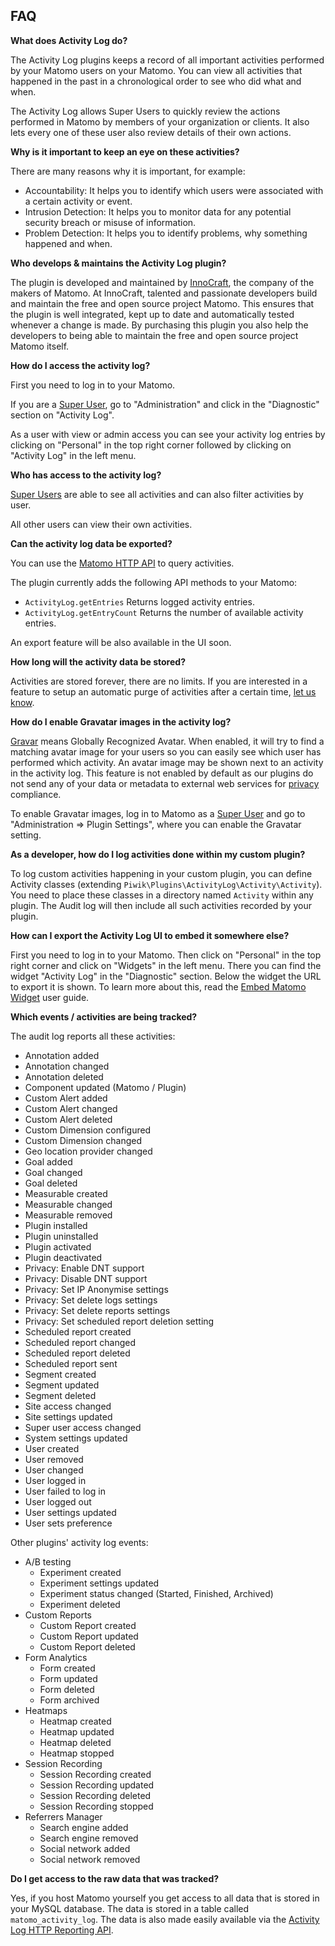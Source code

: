 ## FAQ

__What does Activity Log do?__

The Activity Log plugins keeps a record of all important activities performed by your Matomo users on your Matomo.
You can view all activities that happened in the past in a chronological order to see who did what and when.

The Activity Log allows Super Users to quickly review the actions performed in Matomo by members of your organization or clients. 
It also lets every one of these user also review details of their own actions. 


__Why is it important to keep an eye on these activities?__

There are many reasons why it is important, for example:

* Accountability: It helps you to identify which users were associated with a certain activity or event.
* Intrusion Detection: It helps you to monitor data for any potential security breach or misuse of information.
* Problem Detection: It helps you to identify problems, why something happened and when.

__Who develops & maintains the Activity Log plugin?__

The plugin is developed and maintained by [InnoCraft](https://www.innocraft.com), the company of the makers of Matomo. 
At InnoCraft, talented and passionate developers build and maintain the free and open source project Matomo. 
This ensures that the plugin is well integrated, kept up to date and automatically tested whenever a change is made. 
By purchasing this plugin you also help the developers to being able to maintain the free and open source project Matomo itself.

__How do I access the activity log?__

First you need to log in to your Matomo. 

If you are a [Super User](https://matomo.org/faq/general/faq_35/), go to "Administration" and click in the "Diagnostic" 
section on "Activity Log". 

As a user with view or admin access you can see your activity log entries by clicking on "Personal" in the top right corner followed
by clicking on "Activity Log" in the left menu.

__Who has access to the activity log?__

[Super Users](https://matomo.org/faq/general/faq_35/) are able to see all activities and can also filter activities by user.
 
All other users can view their own activities.

__Can the activity log data be exported?__ 

You can use the [Matomo HTTP API](https://developer.matomo.org/api-reference/reporting-api#ActivityLog) to query activities.
 
The plugin currently adds the following API methods to your Matomo:

* `ActivityLog.getEntries` Returns logged activity entries.
* `ActivityLog.getEntryCount` Returns the number of available activity entries.

An export feature will be also available in the UI soon.

__How long will the activity data be stored?__

Activities are stored forever, there are no limits. If you are interested in a feature to setup an automatic purge
of activities after a certain time, [let us know](https://matomo.org/support).

__How do I enable Gravatar images in the activity log?__

[Gravar](https://en.gravatar.com/) means Globally Recognized Avatar. When enabled, it will try to find a matching
avatar image for your users so you can easily see which user has performed which activity. An avatar image may be 
shown next to an activity in the activity log. This feature is not enabled by default as our plugins 
do not send any of your data or metadata to external web services for [privacy](https://matomo.org/privacy) compliance.  

To enable Gravatar images, log in to Matomo as a [Super User](https://matomo.org/faq/general/faq_35/) and go to 
"Administration => Plugin Settings", where you can enable the Gravatar setting.

__As a developer, how do I log activities done within my custom plugin?__

To log custom activities happening in your custom plugin, you can define Activity classes (extending `Piwik\Plugins\ActivityLog\Activity\Activity`). 
You need to place these classes in a directory named `Activity` within any plugin. The Audit log will then include all
 such activities recorded by your plugin. 

__How can I export the Activity Log UI to embed it somewhere else?__
 
First you need to log in to your Matomo. Then click on "Personal" in the top right corner and click on "Widgets"
in the left menu. There you can find the widget "Activity Log" in the "Diagnostic" section. Below the widget the URL
to export it is shown. To learn more about this, read the [Embed Matomo Widget](https://matomo.org/docs/embed-piwik-report/) user guide.

__Which events / activities are being tracked?__

The audit log reports all these activities:

* Annotation added
* Annotation changed
* Annotation deleted
* Component updated (Matomo / Plugin)
* Custom Alert added
* Custom Alert changed
* Custom Alert deleted
* Custom Dimension configured
* Custom Dimension changed
* Geo location provider changed
* Goal added
* Goal changed
* Goal deleted
* Measurable created
* Measurable changed
* Measurable removed
* Plugin installed
* Plugin uninstalled
* Plugin activated
* Plugin deactivated
* Privacy: Enable DNT support
* Privacy: Disable DNT support
* Privacy: Set IP Anonymise settings 
* Privacy: Set delete logs settings
* Privacy: Set delete reports settings
* Privacy: Set scheduled report deletion setting
* Scheduled report created
* Scheduled report changed
* Scheduled report deleted
* Scheduled report sent
* Segment created
* Segment updated
* Segment deleted
* Site access changed
* Site settings updated
* Super user access changed
* System settings updated
* User created
* User removed
* User changed
* User logged in
* User failed to log in
* User logged out
* User settings updated
* User sets preference

Other plugins' activity log events:

* A/B testing
    - Experiment created
    - Experiment settings updated
    - Experiment status changed (Started, Finished, Archived)
    - Experiment deleted
* Custom Reports
    - Custom Report created
    - Custom Report updated
    - Custom Report deleted
* Form Analytics
    - Form created
    - Form updated
    - Form deleted
    - Form archived
* Heatmaps
    - Heatmap created
    - Heatmap updated
    - Heatmap deleted
    - Heatmap stopped
* Session Recording
    - Session Recording created
    - Session Recording updated
    - Session Recording deleted
    - Session Recording stopped
* Referrers Manager
    - Search engine added
    - Search engine removed
    - Social network added
    - Social network removed
    
__Do I get access to the raw data that was tracked?__

Yes, if you host Matomo yourself you get access to all data that is stored in your MySQL database. 
The data is stored in a table called `matomo_activity_log`. The data is also made easily available via the 
[Activity Log HTTP Reporting API](/api-reference/reporting-api#ActivityLog).

